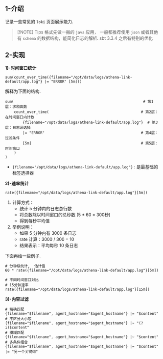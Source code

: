 


## 1-介绍

记录一些常见的 `loki` 页面展示能力.



> [!NOTE] Tips
> 格式先做一搬的 `java` 应用， 一般都推荐使用 `json` 或者其他有 `schema` 的数据结构，能简化日志的解析.  sbt 3.3.4 之后有特别的优化

## 2-实现

**1)-时间窗口统计**

```
sum(count_over_time({filename="/opt/data/logs/athena-link-default/app.log"} |= "ERROR" [5m]))
```

解释为下面的结构.

```
sum(                                                           # 第1层：求和函数
    count_over_time(                                          # 第2层：在时间窗口内计数
        {filename="/opt/data/logs/athena-link-default/app.log"}  # 第3层：日志源选择
        |= "ERROR"                                            # 第4层：过滤条件
        [5m]                                                  # 第5层：时间窗口
    )
)
```


- `{filename="/opt/data/logs/athena-link-default/app.log"}` : 是最基础的标签选择器


**2)-速率统计**

```
rate({filename="/opt/data/logs/athena-link-default/app.log"}[5m])
```

1.	计算方式：
	- 统计 5 分钟内的日志总行数
	- 将总数除以时间窗口的总秒数 (5 * 60 = 300秒)
	- 得到每秒平均值
2.	举例说明：
	- 如果 5 分钟内有 3000 条日志
	- rate 计算：3000 / 300 = 10
	- 结果表示：平均每秒 10 条日志


下面再给一些例子.

```shell
# 分钟级统计,  估计值
60 * rate({filename="/opt/data/logs/athena-link-default/app.log"}[5m])

# 不同时间窗口对比
# 15分钟速率
rate({filename="/opt/data/logs/athena-link-default/app.log"}[15m])
```


**3)-内容过滤**

```shell
# 精确匹配
{filename="$filename", agent_hostname="$agent_hostname"} |= "$content"
# 不区分大小写
{filename="$filename", agent_hostname="$agent_hostname"} |~ "(?i)$content"
# 模糊匹配
{filename="$filename", agent_hostname="$agent_hostname"} |~ "$content"
# 多条件组合
{filename="$filename", agent_hostname="$agent_hostname"} |= "$content" |= "另一个关键词"
```
